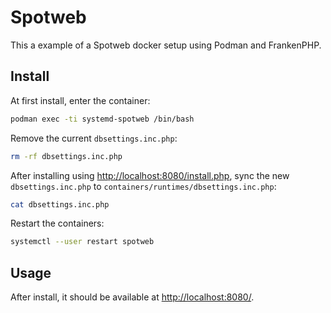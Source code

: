 # Spotweb

This a example of a Spotweb docker setup using Podman and FrankenPHP.

## Install

At first install, enter the container:

```bash
podman exec -ti systemd-spotweb /bin/bash
```

Remove the current `dbsettings.inc.php`:

```bash
rm -rf dbsettings.inc.php
```

After installing using <http://localhost:8080/install.php>, sync the new `dbsettings.inc.php` to `containers/runtimes/dbsettings.inc.php`:

```bash
cat dbsettings.inc.php
```

Restart the containers:

```bash
systemctl --user restart spotweb
```

## Usage

After install, it should be available at <http://localhost:8080/>.
